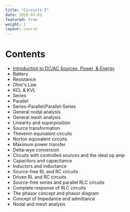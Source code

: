 ```yaml
---
title: "Circuits I"
date: 2020-03-01
featured: true
weight: 1
layout: course
---
```


# Contents
- [Introduction to DC/AC Sources, Power, & Energy](1.1-introduction)
- Battery
- Resistance
- Ohm's Law
- KCL & KVL
- Series
- Parallel
- Series-Parallel/Parallel-Series
- General nodal analysis
- General mesh analysis
- Linearity and superposition
- Source transformation
- Thevenin equivalent circuits
- Norton equivalent circuits
- Maximum power transfer
- Delta-wye conversion
- Circuits with controlled sources and the ideal op amp
- Capacitors and capacitance
- Inductors and inductance
- Source-free RL and RC circuits
- Driven RL and RC circuits
- Source-free series and parallel RLC circuits
- Complete response of RLC circuits
- The phasor concept and phasor diagram
- Concept of Impedance and admittance
- Nodal and mesh analysis